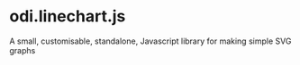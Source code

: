 # odi.linechart.js
A small, customisable, standalone, Javascript library for making simple SVG graphs
